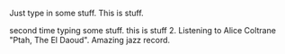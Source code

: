 Just type in some stuff. This is stuff.


second time typing some stuff. this is stuff 2. Listening to Alice Coltrane "Ptah, The El Daoud". Amazing jazz record.
